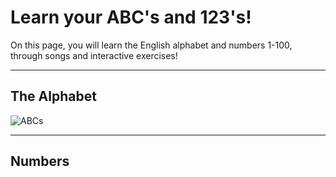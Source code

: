 <h1>Learn your ABC's and 123's!</h1>

<p>On this page, you will learn the English alphabet and numbers 1-100, through songs and interactive exercises!</p>

<hr>

<h2>The Alphabet</h2>
<img src="https://videohive.net/item/cartoon-alphabet/21737046" alt="ABCs">


<hr>

<h2>Numbers</h2>
